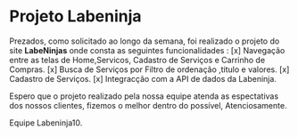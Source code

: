 # Projeto Labeninja 

Prezados, como solicitado ao longo da semana, foi realizado o projeto do site **LabeNinjas** onde consta as seguintes funcionalidades :
[x] Navegação entre as telas de Home,Servicos, Cadastro de Serviços e Carrinho de Compras.
[x] Busca de Serviços por Filtro de ordenação ,titulo e valores.
[x] Cadastro de Serviços.
[x] Integracção com a API de dados da Labeninja.

Espero que o projeto realizado pela nossa equipe atenda as espectativas dos nossos clientes, fizemos o melhor dentro do possível, Atenciosamente.

Equipe Labeninja10.
